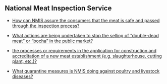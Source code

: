 ## National Meat Inspection Service


 - [How can NMIS assure the consumers that the meat is safe and passed through the inspection process?](/national-meat-inspection-service/how-can-nmis-assure-the-consumers-that-the-meat-is-safe-and-passed-through-the-inspection-process)
    
 - [What actions are being undertaken to stop the selling of “double-dead meat” or “bocha” in the public market?](/national-meat-inspection-service/what-actions-are-being-undertaken-to-stop-the-selling-of-"double-dead-meat"-or-"bocha"-in-the-public)
    
 - [the processes or requirements in the application for construction and accreditation of a new meat establishment (e.g. slaughterhouse, cutting plant, etc.)?](/national-meat-inspection-service/the-processes-or-requirements-in-the-application-for-construction-and-accreditation-of-a-new-meat-es)
    
 - [What quarantine measures is NMIS doing against poultry and livestock diseases?](/national-meat-inspection-service/what-quarantine-measures-is-nmis-doing-against-poultry-and-livestock-diseases)
    
